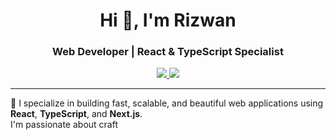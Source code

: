 <h1 align="center">Hi 👋, I'm Rizwan</h1>
<h3 align="center">Web Developer | React & TypeScript Specialist</h3>

<p align="center">
  <a href="mailto:your@email.com">
    <img src="https://img.shields.io/badge/Email-D14836?style=for-the-badge&logo=gmail&logoColor=white" />
  </a>
  <a href="https://linkedin.com/in/yourusername">
    <img src="https://img.shields.io/badge/LinkedIn-blue?style=for-the-badge&logo=linkedin&logoColor=white" />
  </a>
</p>

---

🌟 I specialize in building fast, scalable, and beautiful web applications using **React**, **TypeScript**, and **Next.js**.  
I'm passionate about craft
